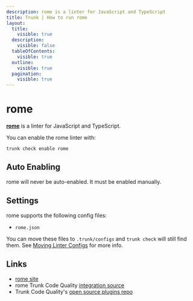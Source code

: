 ```yaml
---
description: rome is a linter for JavaScript and TypeScript
title: Trunk | How to run rome
layout:
  title:
    visible: true
  description:
    visible: false
  tableOfContents:
    visible: true
  outline:
    visible: true
  pagination:
    visible: true
---
```


# rome

[**rome**](https://github.com/rome/tools#readme) is a linter for JavaScript and TypeScript.

You can enable the rome linter with:

```shell
trunk check enable rome
```

## Auto Enabling

rome will never be auto-enabled. It must be enabled manually.

## Settings

rome supports the following config files:
* `rome.json`

You can move these files to `.trunk/configs` and `trunk check` will still find them. See [Moving Linter Configs](..#moving-linter-configs) for more info.




## Links

- [rome site](https://github.com/rome/tools#readme)
- rome Trunk Code Quality [integration source](https://github.com/trunk-io/plugins/tree/main/linters/rome)
- Trunk Code Quality's [open source plugins repo](https://github.com/trunk-io/plugins/tree/main)
